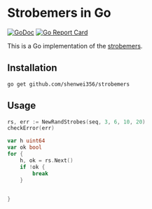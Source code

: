 # Strobemers in Go

[![GoDoc](https://godoc.org/github.com/shenwei356/strobemers?status.svg)](https://godoc.org/github.com/shenwei356/strobemers)
[![Go Report Card](https://goreportcard.com/badge/github.com/shenwei356/strobemers)](https://goreportcard.com/report/github.com/shenwei356/unikmer)


This is a Go implementation of the [strobemers](https://github.com/ksahlin/strobemers).

## Installation

    go get github.com/shenwei356/strobemers

## Usage


```go
rs, err := NewRandStrobes(seq, 3, 6, 10, 20)
checkError(err)

var h uint64
var ok bool
for {
    h, ok = rs.Next()
    if !ok {
        break
    }

    
}

```